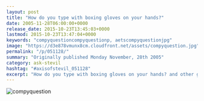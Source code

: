 ```yaml
---
layout: post
title: "How do you type with boxing gloves on your hands?"
date: 2005-11-28T06:00:00+0000
release_date: 2015-10-23T13:45:03+0000
lastmod: 2015-10-23T13:47:04+0000
keywords: "compyquestioncompyquestionp, aetscompyquestionjpg"
image: "https://d3e878vmunx8cm.cloudfront.net/assets/compyquestion.jpg"
permalink: "/p/051128/"
summary: "Originally published Monday November, 28th 2005"
category: ask-stevil
hashtag: "#axisofstevil_051128"
excerpt: "How do you type with boxing gloves on your hands? and other great questions from Monday November, 28th 2005"
---
```


[p01]: https://d3e878vmunx8cm.cloudfront.net/assets/compyquestion.jpg "compyquestion"
![compyquestion][p01]
